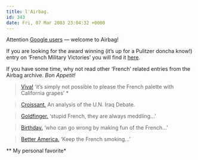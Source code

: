 ```yaml
---
title: l'Airbag.
id: 343
date: Fri, 07 Mar 2003 23:04:32 +0000
---
```


Attention [Google users](http://www.google.com/search?hl=en&ie=UTF-8&oe=UTF-8&q=French+Military+Victories) — welcome to Airbag!  

If you are looking for the award winning (it’s up for a Pulitzer doncha know!) entry on ‘French Military Victories’ you will find it [here](http://www.gregstorey.com/airbag/archives/000442.shtml#000442).  

If you have some time, why not read other ‘French’ related entries from the Airbag archive. *Bon Appetit!*



> [Viva!](http://www.gregstorey.com/airbag/archives/000215.shtml) ‘it’s simply not possible to please the French palette with California grapes’ *  

> [Croissant.](http://www.gregstorey.com/airbag/archives/000361.shtml) An analysis of the U.N. Iraq Debate.  

> [Goldfinger.](http://www.gregstorey.com/airbag/archives/000273.shtml) ‘stupid French, they are always meddling…’  

> [Birthday.](http://www.gregstorey.com/airbag/archives/000267.shtml) ‘who can go wrong by making fun of the French…’  

> [Better America.](http://www.gregstorey.com/airbag/archives/000164.shtml) ‘Keep the French smoking…’



** My personal favorite*





